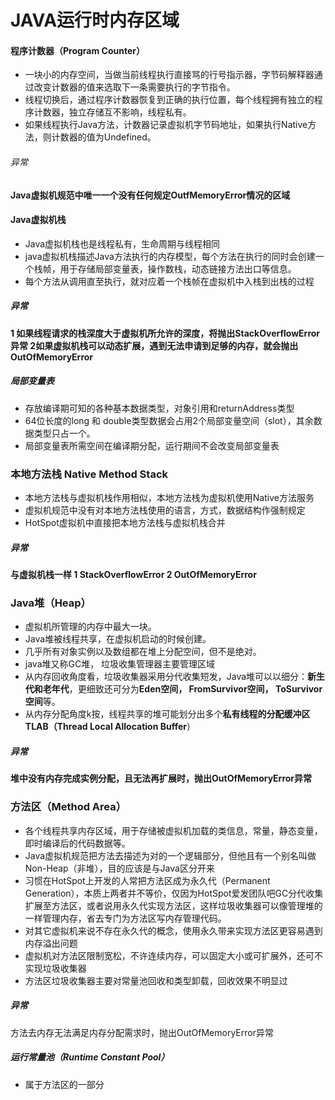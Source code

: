 # JAVA运行时内存区域


#### 程序计数器（Program Counter）
* 一块小的内存空间，当做当前线程执行直接骂的行号指示器，字节码解释器通过改变计数器的值来选取下一条需要执行的字节指令。
* 线程切换后，通过程序计数器恢复到正确的执行位置，每个线程拥有独立的程序计数器，独立存储互不影响，线程私有。
* 如果线程执行Java方法，计数器记录虚拟机字节码地址，如果执行Native方法，则计数器的值为Undefined。

###### 异常 
**Java虚拟机规范中唯一一个没有任何规定OutfMemoryError情况的区域**

#### Java虚拟机栈
* Java虚拟机栈也是线程私有，生命周期与线程相同
* java虚拟机栈描述Java方法执行的内存模型，每个方法在执行的同时会创建一个栈帧，用于存储局部变量表，操作数栈，动态链接方法出口等信息。
* 每个方法从调用直至执行，就对应着一个栈帧在虚拟机中入栈到出栈的过程

##### 异常 

**1 如果线程请求的栈深度大于虚拟机所允许的深度，将抛出StackOverflowError异常
2如果虚拟机栈可以动态扩展，遇到无法申请到足够的内存，就会抛出OutOfMemoryError**

##### 局部变量表
* 存放编译期可知的各种基本数据类型，对象引用和returnAddress类型
* 64位长度的long 和 double类型数据会占用2个局部变量空间（slot），其余数据类型只占一个。
* 局部变量表所需空间在编译期分配，运行期间不会改变局部变量表

### 本地方法栈 Native Method Stack
* 本地方法栈与虚拟机栈作用相似，本地方法栈为虚拟机使用Native方法服务
* 虚拟机规范中没有对本地方法栈使用的语言，方式，数据结构作强制规定
* HotSpot虚拟机中直接把本地方法栈与虚拟机栈合并

##### 异常
**与虚拟机栈一样
1 StackOverflowError
2 OutOfMemoryError**

### Java堆（Heap）
* 虚拟机所管理的内存中最大一块。
* Java堆被线程共享，在虚拟机启动的时候创建。
* 几乎所有对象实例以及数组都在堆上分配空间，但不是绝对。
* java堆又称GC堆， 垃圾收集管理器主要管理区域
* 从内存回收角度看，垃圾收集器采用分代收集短发，Java堆可以以细分：**新生代和老年代**，更细致还可分为**Eden空间， FromSurvivor空间， ToSurvivor空间**等。
* 从内存分配角度k按，线程共享的堆可能划分出多个**私有线程的分配缓冲区 TLAB（Thread Local Allocation Buffer**）
 ##### 异常 
 **堆中没有内存完成实例分配，且无法再扩展时，抛出OutOfMemoryError异常**
 
 ### 方法区（Method Area）
 * 各个线程共享内存区域，用于存储被虚拟机加载的类信息，常量，静态变量，即时编译后的代码数据等。
 * Java虚拟机规范把方法去描述为对的一个逻辑部分，但他且有一个别名叫做Non-Heap（非堆），目的应该是与Java区分开来
 * 习惯在HotSpot上开发的人常把方法区成为永久代（Permanent Generation），本质上两者并不等价，仅因为HotSpot爱发团队吧GC分代收集扩展至方法区，或者说用永久代实现方法区，这样垃圾收集器可以像管理堆的一样管理内存，省去专门为方法区写内存管理代码。
 * 对其它虚拟机来说不存在永久代的概念，使用永久带来实现方法区更容易遇到内存溢出问题
 * 虚拟机对方法区限制宽松，不许连续内存，可以固定大小或可扩展外，还可不实现垃圾收集器
 * 方法区垃圾收集器主要对常量池回收和类型卸载，回收效果不明显过
##### 异常
方法去内存无法满足内存分配需求时，抛出OutOfMemoryError异常

##### 运行常量池（Runtime Constant Pool）
* 属于方法区的一部分